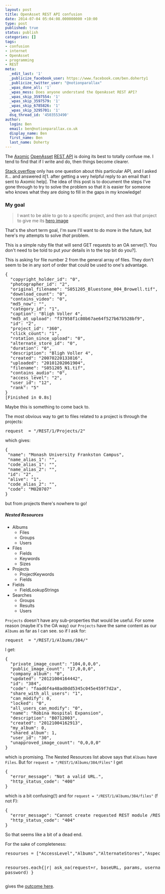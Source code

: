 ```yaml
---
layout: post
title: OpenAsset REST API confusion
date: 2014-07-04 05:04:08.000000000 +10:00
type: post
published: true
status: publish
categories: []
tags:
- confusion
- internet
- OpenAsset
- programming
- REST
meta:
  _edit_last: '1'
  _publicize_facebook_user: https://www.facebook.com/ben.doherty1
  _publicize_twitter_user: "@notionparallax"
  _wpas_done_all: '1'
  _wpas_mess: Does anyone understand the OpenAsset REST API?
  _wpas_skip_3597554: '1'
  _wpas_skip_3597579: '1'
  _wpas_skip_6785826: '1'
  _wpas_skip_3295701: '1'
  dsq_thread_id: '4503553490'
author:
  login: Ben
  email: ben@notionparallax.co.uk
  display_name: Ben
  first_name: Ben
  last_name: Doherty
---
```

<p>The <a href="http://axomic.com/">Axomic</a> <a href="https://www.axomic.com/media">OpenAsset</a> <a title="The REST docs" href="http://help.axomic.com/07_Technical_Stuff/APIs_and_Integration/REST_API">REST API</a> is doing its best to totally confuse me. I tend to find that if I write and do, then things become clearer.</p>
<p><a href="http://stackoverflow.com/questions/22676924/how-to-construct-image-url-from-axomic-openasset-rest-api" title="How to construct image url from Axomic OpenAsset REST API">Stack overflow</a> only has one question about this particular API, and I asked it... and answered it[1. after getting a very helpful reply to an email that I sent to Axomic help]. The idea of this post is to document the steps I've gone through to try to solve the problem so that it is easier for someone who knows what they are doing to fill in the gaps in my knowledge!</p>
<h3>My goal</h3>
<blockquote><p>I want to be able to go to a specific project, and then ask that project to give me its <a href="http://help.axomic.com/05_Manage/02_Projects#Hero_Image" title="the axomic docs">hero image</a></p></blockquote>
<p>That's the short term goal, I'm sure I'll want to do more in the future, but here's my attempts to solve <em>that</em> problem.<br />
<!--more--></p>
<p>This is a simple ruby file that will send GET requests to an OA server[1. You don't need to be told to put <em>your</em> details in to the top bit do you?].</p>
<p><script src="https://gist.github.com/notionparallax/48c6c68577b17c95c0e5.js"></script></p>
<p>This is asking for file number 2 from the general array of files. They don't seem to be in any sort of order that could be used to one's advantage.</p>
<pre>{
  "copyright_holder_id": "0",
  "photographer_id": "2",
  "original_filename": "S051205_Bluestone_004_Browell.tif",
  "download_count": "0",
  "contains_video": "0",
  "md5_now": "",
  "category_id": "1",
  "caption": "Bligh Voller 4",
  "md5_at_upload": "f37958f1c80b67ae64f527b67b528bf9",
  "id": "2",
  "project_id": "360",
  "click_count": "1",
  "rotation_since_upload": "0",
  "alternate_store_id": "0",
  "duration": "0",
  "description": "Bligh Voller 4",
  "created": "20070220133816",
  "uploaded": "20101202061904",
  "filename": "S051205_N1.tif",
  "contains_audio": "0",
  "access_level": "2",
  "user_id": "12",
  "rank": "5"
}
[Finished in 0.8s]
</pre>
<p>Maybe this is something to come back to.</p>
<p>The most obvious way to get to files related to a project is through the projects:</p>
<pre>request  = "/REST/1/Projects/2"</pre>
<p>which gives:</p>
<pre>{
 "name": "Monash University Frankston Campus",
 "name_alias_1": "",
 "code_alias_1": "",
 "name_alias_2": "",
 "id": "2",
 "alive": "1",
 "code_alias_2": "",
 "code": "M020707"
}</pre>
<p>but from projects there's nowhere to go!</p>
<h5>Nested Resources</h5>
<ul>
<li>Albums
<ul>
<li>Files</li>
<li>Groups</li>
<li>Users</li>
</ul>
</li>
<li>Files
<ul>
<li>Fields</li>
<li>Keywords</li>
<li>Sizes</li>
</ul>
</li>
<li>Projects
<ul>
<li>ProjectKeywords</li>
<li>Fields</li>
</ul>
</li>
<li>Fields
<ul>
<li>FieldLookupStrings</li>
</ul>
</li>
<li>Searches
<ul>
<li>Groups</li>
<li>Results</li>
<li>Users</li>
</ul>
</li>
</ul>
<p><code>Projects</code> doesn't have any sub-properties that would be useful. For some reason (maybe it's the OA way) our <code>Projects</code> have the same content as our <code>Albums</code> as far as I can see. so if I ask for:</p>
<pre>request  = "/REST/1/Albums/384/"</pre>
<p>I get:</p>
<pre>{
  "private_image_count": "104,0,0,0",
  "public_image_count": "17,0,0,0",
  "company_album": "0",
  "updated": "20121004164442",
  "id": "384",
  "code": "faad6f4a48ad0dd5345c045e459f7d2a",
  "share_with_all_users": "1",
  "can_modify": 0,
  "locked": "0",
  "all_users_can_modify": "0",
  "name": "Robina Hospital Expansion",
  "description": "B0712003",
  "created": "20121004162913",
  "my_album": 0,
  "shared_album": 1,
  "user_id": "30",
  "unapproved_image_count": "0,0,0,0"
}
</pre>
<p>which is promising. The Nested Resources list above says that <code>Albums</code> have <code>Files</code>. But for <code>request = "/REST/1/Albums/384/Files"</code> I get</p>
<pre>{
  "error_message": "Not a valid URL.",
  "http_status_code": "400"
}</pre>
<p>which is a bit confusing(!) and for <code>request = "/REST/1/Albums/384/files"</code> (f not F):</p>
<pre>{
  "error_message": "Cannot create requested REST module /REST/1/Albums/384/files",
  "http_status_code": "404"
}</pre>
<p>So that seems like a bit of a dead end.</p>
<p>For the sake of completeness:</p>
<pre>resourses = ["AccessLevel","Albums","AlternateStores","AspectRatios","Categories","CopyrightHolders","CopyrightPolicies","Fields","Files","Groups","Keywords","KeywordCategories","Photographers","Projects","ProjectKeywords","ProjectKeywordCategories","Searches","Sizes","TextRewrites","Users"]

resourses.each{|r|
	ask_oa(request+r, baseURL, params, username, password)
}
</pre>
<p>gives the <a href="http://notionparallax.co.uk/wordpress/wp-content/uploads/2014/07/OA_REST.txt">outcome here</a>.</p>
